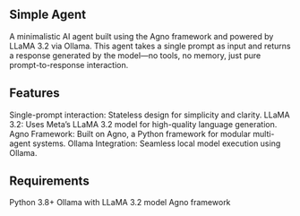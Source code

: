 ## Simple Agent ##
A minimalistic AI agent built using the Agno framework and powered by LLaMA 3.2 via Ollama. 
This agent takes a single prompt as input and returns a response generated by the model—no tools, no memory, just pure prompt-to-response interaction.

## Features ##
Single-prompt interaction: Stateless design for simplicity and clarity.
LLaMA 3.2: Uses Meta’s LLaMA 3.2 model for high-quality language generation.
Agno Framework: Built on Agno, a Python framework for modular multi-agent systems.
Ollama Integration: Seamless local model execution using Ollama.

## Requirements
Python 3.8+
Ollama with LLaMA 3.2 model
Agno framework
